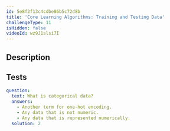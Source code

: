 ```yaml
---
id: 5e8f2f13c4cdbe86b5c72d8b
title: 'Core Learning Algorithms: Training and Testing Data'
challengeType: 11
isHidden: false
videoId: wz9J1slsi7I
---
```


## Description
<section id='description'>
</section>

## Tests
<section id='tests'>

```yml
question:
  text: What is categorical data?
  answers:
    - Another term for one-hot encoding.
    - Any data that is not numeric.
    - Any data that is represented numerically.
  solution: 2
```

</section>


